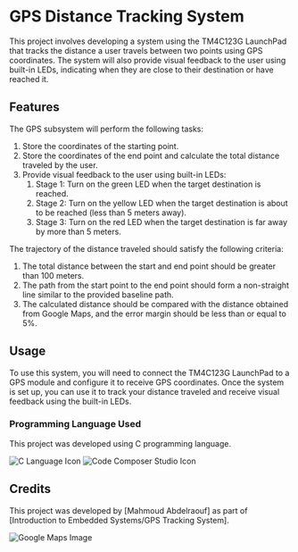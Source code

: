 # GPS Distance Tracking System

This project involves developing a system using the TM4C123G LaunchPad that tracks the distance a user travels between two points using GPS coordinates. The system will also provide visual feedback to the user using built-in LEDs, indicating when they are close to their destination or have reached it.

## Features

The GPS subsystem will perform the following tasks:

1. Store the coordinates of the starting point.
2. Store the coordinates of the end point and calculate the total distance traveled by the user.
3. Provide visual feedback to the user using built-in LEDs:
   1. Stage 1: Turn on the green LED when the target destination is reached.
   2. Stage 2: Turn on the yellow LED when the target destination is about to be reached (less than 5 meters away).
   3. Stage 3: Turn on the red LED when the target destination is far away by more than 5 meters.

The trajectory of the distance traveled should satisfy the following criteria:

1. The total distance between the start and end point should be greater than 100 meters.
2. The path from the start point to the end point should form a non-straight line similar to the provided baseline path.
3. The calculated distance should be compared with the distance obtained from Google Maps, and the error margin should be less than or equal to 5%.

## Usage

To use this system, you will need to connect the TM4C123G LaunchPad to a GPS module and configure it to receive GPS coordinates. Once the system is set up, you can use it to track your distance traveled and receive visual feedback using the built-in LEDs.

### Programming Language Used

This project was developed using C programming language.

![C Language Icon](https://img.icons8.com/color/48/000000/c-programming.png)
![Code Composer Studio Icon](https://img.icons8.com/color/48/000000/code-composer-studio.png)
## Credits

This project was developed by [Mahmoud Abdelraouf] as part of [Introduction to Embedded
Systems/GPS Tracking System].

![Google Maps Image](https://developers.google.com/static/maps/images/docs-landing-get-started-hero.png)
